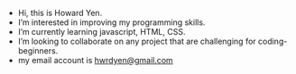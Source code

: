 - Hi, this is Howard Yen.
- I’m interested in improving my programming skills.
- I’m currently learning javascript, HTML, CSS.
- I’m looking to collaborate on any project that are challenging for coding-beginners.
- my email account is hwrdyen@gmail.com

<!---
hwrdyen/hwrdyen is a ✨ special ✨ repository because its `README.md` (this file) appears on your GitHub profile.
You can click the Preview link to take a look at your changes.
--->
